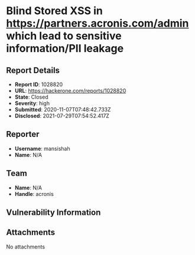 # Blind Stored XSS in https://partners.acronis.com/admin which lead to sensitive information/PII leakage

## Report Details
- **Report ID**: 1028820
- **URL**: https://hackerone.com/reports/1028820
- **State**: Closed
- **Severity**: high
- **Submitted**: 2020-11-07T07:48:42.733Z
- **Disclosed**: 2021-07-29T07:54:52.417Z

## Reporter
- **Username**: mansishah
- **Name**: N/A

## Team
- **Name**: N/A
- **Handle**: acronis

## Vulnerability Information


## Attachments
No attachments
